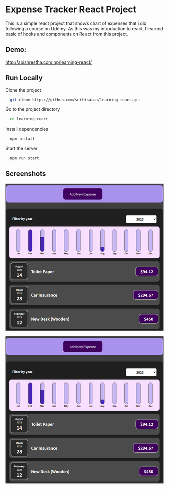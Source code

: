 
# Expense Tracker React Project
This is a simple react project that shows chart of expenses that i did following a course on Udemy.
As this was my introduction to react, I learned basic of hooks and components on React from this project.

## Demo: 
http://abishrestha.com.np/learning-react/





## Run Locally

Clone the project

```bash
  git clone https://github.com/scifisatan/learning-react.git
```

Go to the project directory

```bash
  cd learning-react
```

Install dependencies

```bash
  npm install
```

Start the server

```bash
  npm run start
```


## Screenshots

![App Screenshot](https://raw.githubusercontent.com/scifisatan/learning-react/main/image.png)

![App Screenshot](https://raw.githubusercontent.com/scifisatan/learning-react/main/Screenshot%202023-12-11%20174459.png)

